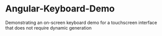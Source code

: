 # Angular-Keyboard-Demo
Demonstrating an on-screen keyboard demo for a touchscreen interface that does not require dynamic generation
